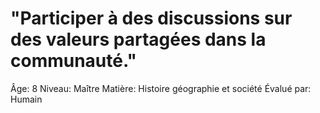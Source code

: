 # "Participer à des discussions sur des valeurs partagées dans la communauté."

Âge: 8
Niveau: Maître
Matière: Histoire géographie et société
Évalué par: Humain